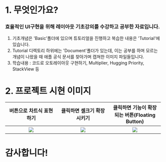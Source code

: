 
# 1. 무엇인가요?
### 효율적인 UI구현을 위해 레이아웃 기초강의를 수강하고 공부한 자료입니다.
1. 기초개념은 'Basic'폴더에 있으며 튜토리얼을 진행하고 복습한 내용은 'Tutorial'에 있습니다.
2. Tutorial 디렉토리 하위에는 'Document'폴더가 있는데, 이는 공부를 하며 모르는 개념이 나왔을 때 애플 공식 문서를 찾아가며 캡쳐한 이미지 파일들입니다.
3. 학습내용 : 코드로 오토레이아웃 구현하기, Multiplier, Hugging Priority, StackView 등

##


# 2. 프로젝트 시현 이미지
<table>
  <tr>
    <th width="30%">버튼으로 차트식 표현하기</th> <th width="30%">클릭하면 셀크기 확장시키기</th> <th width="30%">클릭하면 기능이 확장되는 버튼(Floating Button)</th>
  </tr>
  
  <tr>
    <th rowspan="9"><img src="https://user-images.githubusercontent.com/47823405/53236364-6f055600-36d7-11e9-8cfb-37d397f4ad42.gif"></th>
    <th rowspan="9"><img src="https://user-images.githubusercontent.com/47823405/53236367-7167b000-36d7-11e9-9857-e42effa3844e.gif"></th>
    <th rowspan="9"><img src="https://user-images.githubusercontent.com/47823405/53236368-7298dd00-36d7-11e9-8e5e-4645b288ab9f.gif"></th>
     </tr>
<table>
  

# 감사합니다!
	
